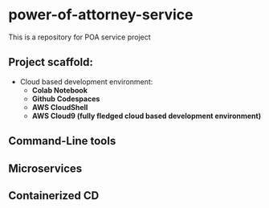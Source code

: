# power-of-attorney-service
This is a repository for POA service project

## Project scaffold:

 * Cloud based development environment:
   - <b>Colab Notebook</b>
   - <b>Github Codespaces</b>
   - <b>AWS CloudShell</b>
   - <b>AWS Cloud9 (fully fledged cloud based development environment)</b>


## Command-Line tools
## Microservices
## Containerized CD
